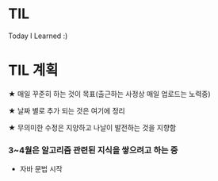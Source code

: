 # TIL
Today I Learned :) 



# TIL 계획
★ 매일 꾸준히 하는 것이 목표(출근하는 사정상 매일 업로드는 노력중)

★ 날짜 별로 추가 되는 것은 여기에 정리

★ 무의미한 수정은 지양하고 나날이 발전하는 것을 지향함

### 3~4월은 알고리즘 관련된 지식을 쌓으려고 하는 중
+ 자바 문법 시작
